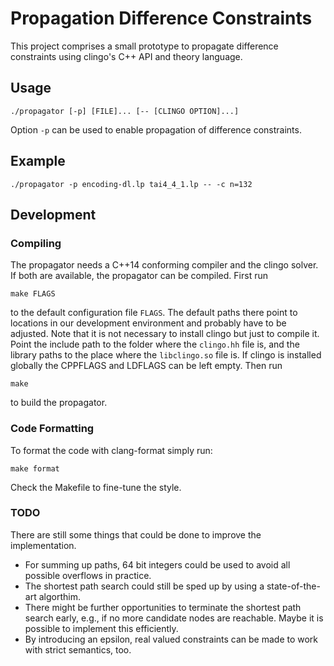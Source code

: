 Propagation Difference Constraints
==================================

This project comprises a small prototype to propagate difference constraints
using clingo's C++ API and theory language.

Usage
-----

    ./propagator [-p] [FILE]... [-- [CLINGO OPTION]...]

Option `-p` can be used to enable propagation of difference constraints.

Example
-------

    ./propagator -p encoding-dl.lp tai4_4_1.lp -- -c n=132

Development
-----------

### Compiling

The propagator needs a C++14 conforming compiler and the clingo solver. If both
are available, the propagator can be compiled. First run

    make FLAGS

to the default configuration file `FLAGS`.  The default paths there point to
locations in our development environment and probably have to be adjusted.
Note that it is not necessary to install clingo but just to compile it. Point
the include path to the folder where the `clingo.hh` file is, and the library
paths to the place where the `libclingo.so` file is.  If clingo is installed
globally the CPPFLAGS and LDFLAGS can be left empty. Then run

    make

to build the propagator.

### Code Formatting

To format the code with clang-format simply run:

    make format

Check the Makefile to fine-tune the style.

### TODO

There are still some things that could be done to improve the implementation.

- For summing up paths, 64 bit integers could be used to avoid all possible
  overflows in practice.
- The shortest path search could still be sped up by using a state-of-the-art
  algorthim.
- There might be further opportunities to terminate the shortest path search
  early, e.g., if no more candidate nodes are reachable. Maybe it is possible
  to implement this efficiently.
- By introducing an epsilon, real valued constraints can be made to work with
  strict semantics, too.

